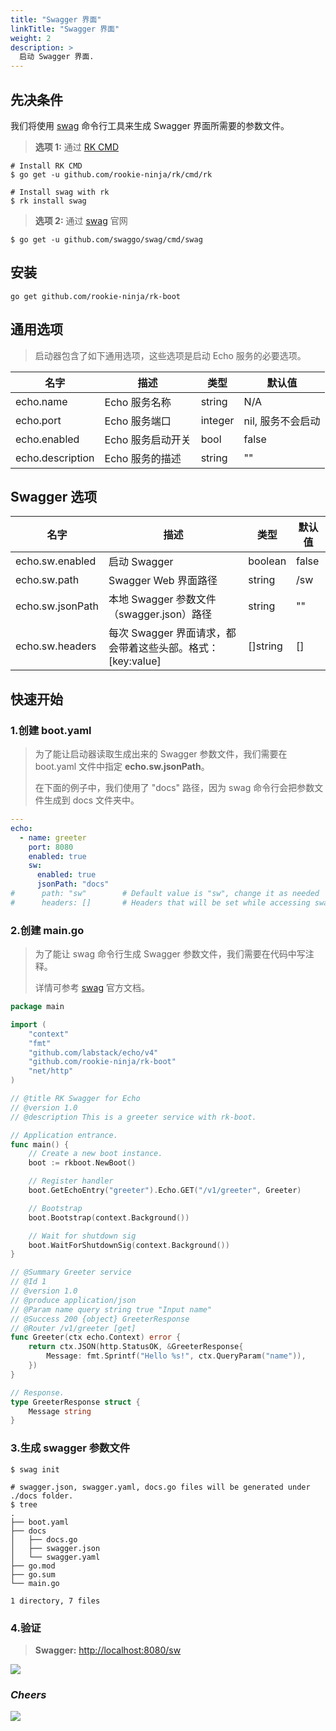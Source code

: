 ```yaml
---
title: "Swagger 界面"
linkTitle: "Swagger 界面"
weight: 2
description: >
  启动 Swagger 界面.
---
```


## 先决条件
我们将使用 [swag](https://github.com/swaggo/swag) 命令行工具来生成 Swagger 界面所需要的参数文件。

> **选项 1:** 通过 [RK CMD](https://github.com/rookie-ninja/rk)
```shell script
# Install RK CMD
$ go get -u github.com/rookie-ninja/rk/cmd/rk

# Install swag with rk
$ rk install swag
```

> **选项 2:** 通过 [swag](https://github.com/swaggo/swag) 官网
```shell script
$ go get -u github.com/swaggo/swag/cmd/swag
```

## 安装
```shell script
go get github.com/rookie-ninja/rk-boot
```

## 通用选项
> 启动器包含了如下通用选项，这些选项是启动 Echo 服务的必要选项。

| 名字 | 描述 | 类型 | 默认值 |
| ------ | ------ | ------ | ------ |
| echo.name | Echo 服务名称 | string | N/A |
| echo.port | Echo 服务端口 | integer | nil, 服务不会启动 |
| echo.enabled | Echo 服务启动开关 | bool | false |
| echo.description | Echo 服务的描述 | string | "" |

## Swagger 选项
| 名字 | 描述 | 类型 | 默认值 |
| ------ | ------ | ------ | ------ |
| echo.sw.enabled | 启动 Swagger | boolean | false |
| echo.sw.path | Swagger Web 界面路径 | string | /sw |
| echo.sw.jsonPath | 本地 Swagger 参数文件（swagger.json）路径 | string | "" |
| echo.sw.headers | 每次 Swagger 界面请求，都会带着这些头部。格式： [key:value] | []string | [] |

## 快速开始
### 1.创建 boot.yaml
> 为了能让启动器读取生成出来的 Swagger 参数文件，我们需要在 boot.yaml 文件中指定 **echo.sw.jsonPath**。
> 
> 在下面的例子中，我们使用了 "docs" 路径，因为 swag 命令行会把参数文件生成到 docs 文件夹中。

```yaml
---
echo:
  - name: greeter
    port: 8080
    enabled: true
    sw:
      enabled: true
      jsonPath: "docs"
#      path: "sw"        # Default value is "sw", change it as needed
#      headers: []       # Headers that will be set while accessing swagger UI main page.
```

### 2.创建 main.go
> 为了能让 swag 命令行生成 Swagger 参数文件，我们需要在代码中写注释。
>
> 详情可参考 [swag](https://github.com/swaggo/swag) 官方文档。

```go
package main

import (
	"context"
	"fmt"
	"github.com/labstack/echo/v4"
	"github.com/rookie-ninja/rk-boot"
	"net/http"
)

// @title RK Swagger for Echo
// @version 1.0
// @description This is a greeter service with rk-boot.

// Application entrance.
func main() {
	// Create a new boot instance.
	boot := rkboot.NewBoot()

	// Register handler
	boot.GetEchoEntry("greeter").Echo.GET("/v1/greeter", Greeter)

	// Bootstrap
	boot.Bootstrap(context.Background())

	// Wait for shutdown sig
	boot.WaitForShutdownSig(context.Background())
}

// @Summary Greeter service
// @Id 1
// @version 1.0
// @produce application/json
// @Param name query string true "Input name"
// @Success 200 {object} GreeterResponse
// @Router /v1/greeter [get]
func Greeter(ctx echo.Context) error {
	return ctx.JSON(http.StatusOK, &GreeterResponse{
		Message: fmt.Sprintf("Hello %s!", ctx.QueryParam("name")),
	})
}

// Response.
type GreeterResponse struct {
	Message string
}
```

### 3.生成 swagger 参数文件
```shell script
$ swag init

# swagger.json, swagger.yaml, docs.go files will be generated under ./docs folder.
$ tree
.
├── boot.yaml
├── docs
│   ├── docs.go
│   ├── swagger.json
│   └── swagger.yaml
├── go.mod
├── go.sum
└── main.go

1 directory, 7 files
```

### 4.验证
> **Swagger:** [http://localhost:8080/sw](http://localhost:8080/sw)

![](/bootstrapper/getting-started/echo-golang/echo-sw-api.png)

### _**Cheers**_
![](/bootstrapper/user-guide/cheers.png)